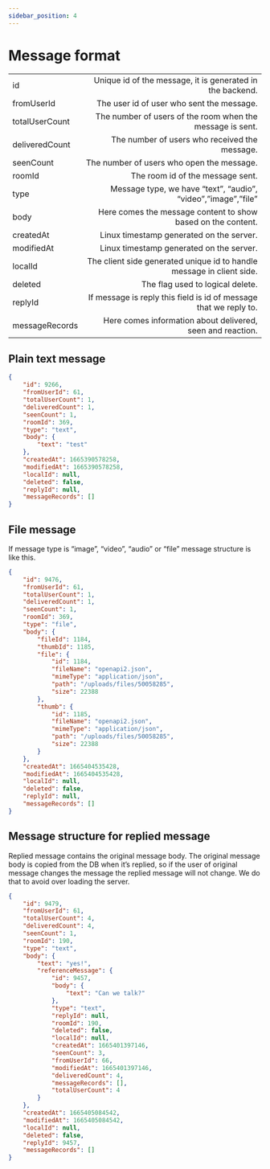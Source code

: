 ```yaml
---
sidebar_position: 4
---
```


# Message format

|                |                                                                       |
| -------------- | --------------------------------------------------------------------: |
| id             |             Unique id of the message, it is generated in the backend. |
| fromUserId     |                             The user id of user who sent the message. |
| totalUserCount |             The number of users of the room when the message is sent. |
| deliveredCount |                         The number of users who received the message. |
| seenCount      |                             The number of users who open the message. |
| roomId         |                                      The room id of the message sent. |
| type           |         Message type, we have “text”, “audio”, “video”,”image”,”file” |
| body           |          Here comes the message content to show based on the content. |
| createdAt      |                              Linux timestamp generated on the server. |
| modifiedAt     |                              Linux timestamp generated on the server. |
| localId        | The client side generated unique id to handle message in client side. |
| deleted        |                                      The flag used to logical delete. |
| replyId        |     If message is reply this field is id of message that we reply to. |
| messageRecords |            Here comes information about delivered, seen and reaction. |

## Plain text message

```json
{
    "id": 9266,
    "fromUserId": 61,
    "totalUserCount": 1,
    "deliveredCount": 1,
    "seenCount": 1,
    "roomId": 369,
    "type": "text",
    "body": {
        "text": "test"
    },
    "createdAt": 1665390578258,
    "modifiedAt": 1665390578258,
    "localId": null,
    "deleted": false,
    "replyId": null,
    "messageRecords": []
}
```

## File message

If message type is “image”, “video”, “audio” or “file” message structure is like this.

```json
{
    "id": 9476,
    "fromUserId": 61,
    "totalUserCount": 1,
    "deliveredCount": 1,
    "seenCount": 1,
    "roomId": 369,
    "type": "file",
    "body": {
        "fileId": 1184,
        "thumbId": 1185,
        "file": {
            "id": 1184,
            "fileName": "openapi2.json",
            "mimeType": "application/json",
            "path": "/uploads/files/50058285",
            "size": 22388
        },
        "thumb": {
            "id": 1185,
            "fileName": "openapi2.json",
            "mimeType": "application/json",
            "path": "/uploads/files/50058285",
            "size": 22388
        }
    },
    "createdAt": 1665404535428,
    "modifiedAt": 1665404535428,
    "localId": null,
    "deleted": false,
    "replyId": null,
    "messageRecords": []
}
```

## Message structure for replied message

Replied message contains the original message body. The original message body is copied from the DB when it’s replied, so if the user of original message changes the message the replied message will not change. We do that to avoid over loading the server.

```json
{
    "id": 9479,
    "fromUserId": 61,
    "totalUserCount": 4,
    "deliveredCount": 4,
    "seenCount": 1,
    "roomId": 190,
    "type": "text",
    "body": {
        "text": "yes!",
        "referenceMessage": {
            "id": 9457,
            "body": {
                "text": "Can we talk?"
            },
            "type": "text",
            "replyId": null,
            "roomId": 190,
            "deleted": false,
            "localId": null,
            "createdAt": 1665401397146,
            "seenCount": 3,
            "fromUserId": 66,
            "modifiedAt": 1665401397146,
            "deliveredCount": 4,
            "messageRecords": [],
            "totalUserCount": 4
        }
    },
    "createdAt": 1665405084542,
    "modifiedAt": 1665405084542,
    "localId": null,
    "deleted": false,
    "replyId": 9457,
    "messageRecords": []
}
```
